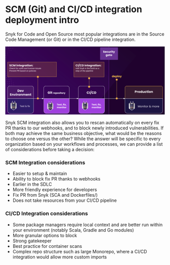 # SCM \(Git\) and CI/CD integration deployment intro

Snyk for Code and Open Source most popular integrations are in the Source Code Management \(or Git\) or in the CI/CD pipeline integration.

![](../.gitbook/assets/scm-ci-cid.png/)

Snyk SCM integration also allows you to rescan automatically on every fix PR thanks to our webhooks, and to block newly introduced vulnerabilities. If both may achieve the same business objective, what would be the reasons to choose one versus the other? While the answer will be specific to every organization based on your workflows and processes, we can provide a list of considerations before taking a decision:

### SCM Integration considerations

* Easier to setup & maintain
* Ability to block fix PR thanks to webhooks
* Earlier in the SDLC
* More friendly experience for developers
* Fix PR from Snyk \(SCA and Dockerfiles\/)
* Does not take resources from your CI/CD pipeline

### CI/CD Integration considerations

* Some package managers require local context and are better run within your environment \(notably Scala, Gradle and Go modules\) 
* More granular options to block
* Strong gatekeeper
* Best practice for container scans
* Complex repo structure such as large Monorepo, where a CI/CD integration would allow more custom imports

